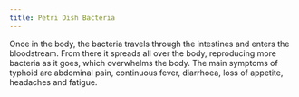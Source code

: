 ```yaml
---
title: Petri Dish Bacteria
---
```

Once in the body, the bacteria travels through the intestines and enters the bloodstream. From there it spreads all over the body, reproducing more bacteria as it goes, which overwhelms the body. The main symptoms of typhoid are abdominal pain, continuous fever, diarrhoea, loss of appetite, headaches and fatigue.